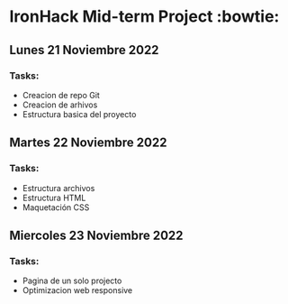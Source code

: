 # IronHack Mid-term Project :bowtie:

## Lunes 21 Noviembre 2022

### Tasks:

- Creacion de repo Git
- Creacion de arhivos
- Estructura basica del proyecto

## Martes 22 Noviembre 2022

### Tasks:

- Estructura archivos
- Estructura HTML
- Maquetación CSS

## Miercoles 23 Noviembre 2022

### Tasks:

- Pagina de un solo projecto
- Optimizacion web responsive
